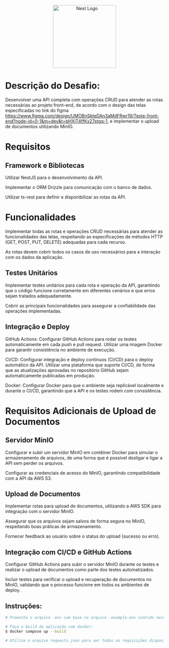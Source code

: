 <p align="center">
  <a href="http://nestjs.com/" target="blank"><img src="https://nestjs.com/img/logo-small.svg" width="200" alt="Nest Logo" /></a>
</p>

[circleci-image]: https://img.shields.io/circleci/build/github/nestjs/nest/master?token=abc123def456
[circleci-url]: https://circleci.com/gh/nestjs/nest



# Descrição do Desafio:
 Desenvolver uma API completa com operações CRUD para atender as rotas necessárias ao projeto front-end, de acordo com o design das telas especificadas no link do figma https://www.figma.com/design/UMOBnSkteDAn3aMdFRwr19/Teste-front-end?node-id=0-1&m=dev&t=bHXjT4ffKx27stgq-1, e implementar o upload de documentos utilizando MinIO.

# Requisitos
## Framework e Bibliotecas

Utilizar NestJS para o desenvolvimento da API.

Implementar o ORM Drizzle para comunicação com o banco de dados.

Utilizar ts-rest para definir e disponibilizar as rotas da API.

# Funcionalidades

Implementar todas as rotas e operações CRUD necessárias para atender as funcionalidades das telas, respeitando as especificações de métodos HTTP (GET, POST, PUT, DELETE) adequadas para cada recurso.

As rotas devem cobrir todos os casos de uso necessários para a interação com os dados da aplicação.

## Testes Unitários

Implementar testes unitários para cada rota e operação da API, garantindo que o código funcione corretamente em diferentes cenários e que erros sejam tratados adequadamente.

Cobrir as principais funcionalidades para assegurar a confiabilidade das operações implementadas.

## Integração e Deploy

 GitHub Actions: Configurar GitHub Actions para rodar os testes automaticamente em cada push e pull request. Utilizar uma imagem Docker para garantir consistência no ambiente de execução.

CI/CD: Configurar integração e deploy contínuos (CI/CD) para o deploy automático da API. Utilizar uma plataforma que suporte CI/CD, de forma que as atualizações aprovadas no repositório GitHub sejam automaticamente publicadas em produção.

Docker: Configurar Docker para que o ambiente seja replicável localmente e durante o CI/CD, garantindo que a API e os testes rodem com consistência.

# Requisitos Adicionais de Upload de Documentos

## Servidor MinIO

Configurar e subir um servidor MinIO em contêiner Docker para simular o armazenamento de arquivos, de uma forma que é possível desligar e ligar a API sem perder os arquivos.

Configurar as credenciais de acesso do MinIO, garantindo compatibilidade com a API da AWS S3.

## Upload de Documentos

Implementar rotas para upload de documentos, utilizando a AWS SDK para integração com o servidor MinIO.

Assegurar que os arquivos sejam salvos de forma segura no MinIO, respeitando boas práticas de armazenamento.

Fornecer feedback ao usuário sobre o status do upload (sucesso ou erro).

## Integração com CI/CD e GitHub Actions

Configurar GitHub Actions para subir o servidor MinIO durante os testes e realizar o upload de documentos como parte dos testes automatizados.

Incluir testes para verificar o upload e recuperação de documentos no MinIO, validando que o processo funcione em todos os ambientes de deploy.

 

## Instruções:
 
```bash
# Preencha o arquivo .env com base no arquivo .example.env contido neste repositorio.

# Faça o build da aplicação com docker:
$ docker compose up --build

# Utilize o arquivo requests.json para ver todas as requisições disponiveis neste projeto
```
